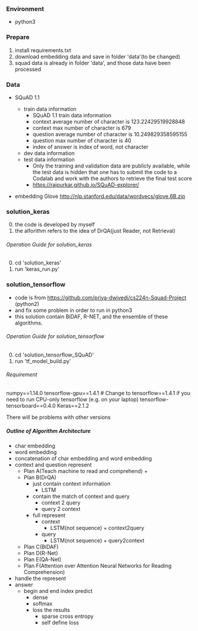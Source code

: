 

### Environment
+ python3

### Prepare
1. install requirements.txt
2. download embedding data and save in folder 'data'(to be changed)
3. squad data is already in folder 'data', and those data have been processed

### Data
+ SQuAD 1.1
    + train data information
        + SQuAD 1.1 train data information
        + context average number of character is 123.22429519928848
        + context max number of character is 679
        + question average number of character is 10.249829358595155
        + question max number of character is 40
        + index of answer is index of word, not character
    + dev data information
    + test data information
        + Only the training and validation data are publicly available, while the test data is hidden that one has to submit the code to a Codalab and work with the authors to retrieve the final test score
        + https://rajpurkar.github.io/SQuAD-explorer/

+ embedding Glove http://nlp.stanford.edu/data/wordvecs/glove.6B.zip


### solution_keras
0. the code is developed by myself
1. the alforithm refers to the idea of DrQA(just Reader, not Retrieval)

###### Operation Guide for solution_keras
0. cd 'solution_keras'
1. run 'keras_run.py'

### solution_tensorflow
+ code is from https://github.com/priya-dwivedi/cs224n-Squad-Project (python2)
+ and fix some problem in order to run in python3
+ this solution contain BiDAF, R-NET, and the ensemble of these algorithms.

###### Operation Guide for solution_tensorflow
0. cd 'solution_tensorflow_SQuAD'
1. run 'tf_model_build.py'


###### Requirement
numpy==1.14.0
tensorflow-gpu==1.4.1  # Change to tensorflow==1.4.1 if you need to run CPU-only tensorflow (e.g. on your laptop)
tensorflow-tensorboard==0.4.0
Keras==2.1.2

There will be problems with other versions


##### Outline of Algorithm Architecture
+ char embedding
+ word embedding
+ concatenation of char embedding and word embedding
+ context and question represent
    + Plan A(Teach machine to read and comprehend)
        +
    + Plan B(DrQA)
        + just contain context information
            + LSTM
        + contain the match of context and query
            + context 2 query
            + query 2 context
        + full represent
            + context
                + LSTM(not sequence) + context2query
            + query
                + LSTM(not sequence) + query2context
    + Plan C(BiDAF)
    + Plan D(R-Net)
    + Plan E(QA-Net)
    + Plan F(Attention over Attention Neural Networks for Reading Comprehension)
+ handle the represent
+ answer
    + begin and end index predict
        + dense
        + softmax
        + loss the results
            + sparse cross entropy
            + self define loss